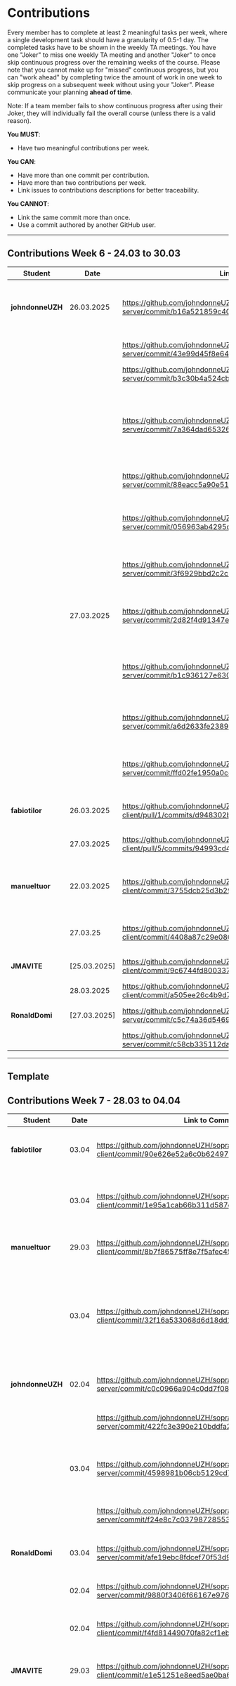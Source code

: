   # Contributions

Every member has to complete at least 2 meaningful tasks per week, where a
single development task should have a granularity of 0.5-1 day. The completed
tasks have to be shown in the weekly TA meetings. You have one "Joker" to miss
one weekly TA meeting and another "Joker" to once skip continuous progress over
the remaining weeks of the course. Please note that you cannot make up for
"missed" continuous progress, but you can "work ahead" by completing twice the
amount of work in one week to skip progress on a subsequent week without using
your "Joker". Please communicate your planning **ahead of time**.

Note: If a team member fails to show continuous progress after using their
Joker, they will individually fail the overall course (unless there is a valid
reason).

**You MUST**:

- Have two meaningful contributions per week.

**You CAN**:

- Have more than one commit per contribution.
- Have more than two contributions per week.
- Link issues to contributions descriptions for better traceability.

**You CANNOT**:

- Link the same commit more than once.
- Use a commit authored by another GitHub user.

---

## Contributions Week 6 - 24.03 to 30.03
| **Student**        | **Date** | **Link to Commit** | **Description**                 | **Relevance**                       |
| ------------------ | -------- | ------------------ | ------------------------------- | ----------------------------------- |
| **johndonneUZH** | 26.03.2025  | https://github.com/johndonneUZH/sopra-fs25-group-46-server/commit/b16a521859c40ec5c4b8c2b97404f64902fe27de |  | Implemented JWT authentication and improved endpoint security |
|                    |   | https://github.com/johndonneUZH/sopra-fs25-group-46-server/commit/43e99d45f8e6456f1b329d4dd851eb45cdc0c9db | Fixed some issues with token expiration |  |
|                    |   | https://github.com/johndonneUZH/sopra-fs25-group-46-server/commit/b3c30b4a524cb34b0e25999f68981ef3f82a1df9 |  Implemented GET users/{usersId} |  |
|                    |   | https://github.com/johndonneUZH/sopra-fs25-group-46-server/commit/7a364dad653265a92492c126fb3ad0cefc1c0704| Added PUT to /users/{userId} this way updates are allowed. Added a new endpoint /logout which main functionality is to set the user to OFFLINE in the DB | |
|                    |   | https://github.com/johndonneUZH/sopra-fs25-group-46-server/commit/88eacc5a90e516afba6f2b2828859463ba750e4e | Refactoring and starting with Project entity |  |
|                    |   | https://github.com/johndonneUZH/sopra-fs25-group-46-server/commit/056963ab4295db0420bcc2133aefc8c25081775b | Starting to work on project logic, created project table and connected to the DB |  |
|                    |   | https://github.com/johndonneUZH/sopra-fs25-group-46-server/commit/3f6929bbd2c2c1d85ca79ccf77a9459bb5689f57| Implemented project creation and retrieval, still need to do PUT method |  |
|                    | 27.03.2025  | https://github.com/johndonneUZH/sopra-fs25-group-46-server/commit/2d82f4d91347e7b3cb6b372256374a59fbc378a2 | | Finished with original REST API specs, moving to additional entities <Comment> and <Change> |
|                    |    | https://github.com/johndonneUZH/sopra-fs25-group-46-server/commit/b1c936127e6301d8df58c4b31cbb6da6bf4aee70 | added PUT /projects/{projectId} which allows you to modify the project settings and add/remove people |  |
|                    |   | https://github.com/johndonneUZH/sopra-fs25-group-46-server/commit/a6d2633fe23896840817bf7a5f37365e881ba90c | Implemented IdeaController and managed to create an Idea in the DB, still more to do | |
|                    |    | https://github.com/johndonneUZH/sopra-fs25-group-46-server/commit/ffd02fe1950a0cec8121711d9f51aa38a966f159 | Implemented subIdeas creation, Modification of ideas, Get spefic ideas by ProjectId |  |
| **fabiotilor** | 26.03.2025   | https://github.com/johndonneUZH/sopra-fs25-group-46-client/pull/1/commits/d948302b57c0dbb434b198c2efa84da401edf97f | Added the Login and Registering page | Hard to use website without it, huh? |
|                    | 27.03.2025   |https://github.com/johndonneUZH/sopra-fs25-group-46-client/pull/5/commits/94993cd485b7982705ddc350962dfe5955afdc63 | Additional styling | To increase shareholder value |
| **manueltuor** | 22.03.2025   | https://github.com/johndonneUZH/sopra-fs25-group-46-client/commit/3755dcb25d3b291b9203448eeb77dab3db32e0c1 | Set up the frontend frameworks (tailwind, shadcn, magicui) | Relevant because we will stick to those for the rest of the project |
|                    | 27.03.25   | https://github.com/johndonneUZH/sopra-fs25-group-46-client/commit/4408a87c29e080b6f810214359bc03c2420f64ed | added the landing page | first page that you see when going onto the webapp |
| **JMAVITE** | [25.03.2025]   | https://github.com/johndonneUZH/sopra-fs25-group-46-client/commit/9c6744fd800337a1b5b58520d7e778308036c9fc | Structure to the project | It is the structure of the pages |
|                    | 28.03.2025   | https://github.com/johndonneUZH/sopra-fs25-group-46-client/commit/a505ee26c4b9d7c529f8608b9e8d28ab98fc956e | It is almost the whole dashboard | It is most of user stories |
| **RonaldDomi** | [27.03.2025]  | https://github.com/johndonneUZH/sopra-fs25-group-46-server/commit/c5c74a36d54696d1d3ada6094d2b8dd43e43ee82 | Create the basic structure of the unit testing | Tests are always important |
|                    |        | https://github.com/johndonneUZH/sopra-fs25-group-46-server/commit/c58cb335112dad90c4af57bfe4a6f29ad295ed2b | Update the tests for the Idea module | Updating tests |

---

## Template
## Contributions Week 7 - 28.03 to 04.04

| **Student**        | **Date** | **Link to Commit** | **Description**                 | **Relevance**                       |
| ------------------ | -------- | ------------------ | ------------------------------- | ----------------------------------- |
| **fabiotilor** | 03.04   | https://github.com/johndonneUZH/sopra-fs25-group-46-client/commit/90e626e52a6c0b6249749382aa30eb032a55f1cc| Reworked the UI for the Projects Page with creation and deletion | Critical User Story to manage Projects |
|                    | 03.04  | https://github.com/johndonneUZH/sopra-fs25-group-46-client/commit/1e95a1cab66b311d587d1debde60827eecb7fd19| Created the links between pages and user friendliness (e.g. confirm deletion) | To get the sidebar dashboard to the projects page |
| **manueltuor** | 29.03 | https://github.com/johndonneUZH/sopra-fs25-group-46-client/commit/8b7f86575ff8e7f5afec451f18fe80213eacbdda | finished the landing page for the app | first page you see on when visiting |
|                    | 03.04   | https://github.com/johndonneUZH/sopra-fs25-group-46-client/commit/32f16a533068d6d18dd158c5c7f04e2a8decfb5b | added profile page UI and sidebar | sidebar will be main means of navigation, relevant for most user stories, profile page will be used to edit users |
| **johndonneUZH** | 02.04  | https://github.com/johndonneUZH/sopra-fs25-group-46-server/commit/c0c0966a904c0dd7f084aac0908f1da072216f14 | Added changes endpoint | Completing REST endpoints config |
|                    |   | https://github.com/johndonneUZH/sopra-fs25-group-46-server/commit/422fc3e390e210bddfa227626ef86150990d879d | Starting setting up comments | Completing REST endpoints config |
|                    | 03.04  | https://github.com/johndonneUZH/sopra-fs25-group-46-server/commit/4598981b06cb5129cd70af93d628b3e7b6e56d2b | Implement createComment endpoint and update CommentRegister model | Completing REST endpoints config |
|                    |    | https://github.com/johndonneUZH/sopra-fs25-group-46-server/commit/f24e8c7c037987285539eba67e58d922ffa96407 | Add support for nested comments and update Comment model | Completing REST endpoints config |
| **RonaldDomi**     | 03.04   | https://github.com/johndonneUZH/sopra-fs25-group-46-server/commit/afe19ebc8fdcef70f53d922d83ee6edb85c171de | Adding more tests for all the modules | Tests are always good to have |
|                    | 02.04   | https://github.com/johndonneUZH/sopra-fs25-group-46-server/commit/9880f3406f66167e97626c0896106db30ba93f8c | Setting up the configuration for web socket use in the future | Critical to have real time interaction |
|                    | 02.04   | https://github.com/johndonneUZH/sopra-fs25-group-46-client/commit/f4fd81449070fa82cf1ebfa8271f319cfcedc699 | Setting up the configuration for web sockets on the client | Critical for real time interaction | 
| **JMAVITE** | 29.03   | https://github.com/johndonneUZH/sopra-fs25-group-46-client/commit/e1e51251e8eed5ae0ba6624ef167683afbf89c89 | Beutiful boxes and it is interactive | Makes them look closer to the mockups |
|                    | 03.04| https://github.com/johndonneUZH/sopra-fs25-group-46-client/commit/e2bfb7c770cd540266cb8218de6abd46959f8bb4 | Gives strucutre to the current file | avoids having a 500 lines file, instead we have multiples more specific |



